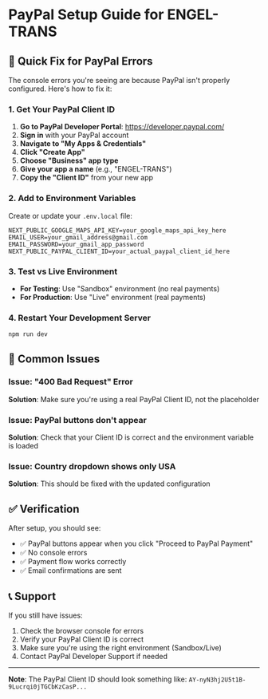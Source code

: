 # PayPal Setup Guide for ENGEL-TRANS

## 🔧 Quick Fix for PayPal Errors

The console errors you're seeing are because PayPal isn't properly configured. Here's how to fix it:

### 1. Get Your PayPal Client ID

1. **Go to PayPal Developer Portal**: https://developer.paypal.com/
2. **Sign in** with your PayPal account
3. **Navigate to "My Apps & Credentials"**
4. **Click "Create App"**
5. **Choose "Business" app type**
6. **Give your app a name** (e.g., "ENGEL-TRANS")
7. **Copy the "Client ID"** from your new app

### 2. Add to Environment Variables

Create or update your `.env.local` file:

```env
NEXT_PUBLIC_GOOGLE_MAPS_API_KEY=your_google_maps_api_key_here
EMAIL_USER=your_gmail_address@gmail.com
EMAIL_PASSWORD=your_gmail_app_password
NEXT_PUBLIC_PAYPAL_CLIENT_ID=your_actual_paypal_client_id_here
```

### 3. Test vs Live Environment

- **For Testing**: Use "Sandbox" environment (no real payments)
- **For Production**: Use "Live" environment (real payments)

### 4. Restart Your Development Server

```bash
npm run dev
```

## 🚨 Common Issues

### Issue: "400 Bad Request" Error
**Solution**: Make sure you're using a real PayPal Client ID, not the placeholder

### Issue: PayPal buttons don't appear
**Solution**: Check that your Client ID is correct and the environment variable is loaded

### Issue: Country dropdown shows only USA
**Solution**: This should be fixed with the updated configuration

## ✅ Verification

After setup, you should see:
- ✅ PayPal buttons appear when you click "Proceed to PayPal Payment"
- ✅ No console errors
- ✅ Payment flow works correctly
- ✅ Email confirmations are sent

## 📞 Support

If you still have issues:
1. Check the browser console for errors
2. Verify your PayPal Client ID is correct
3. Make sure you're using the right environment (Sandbox/Live)
4. Contact PayPal Developer Support if needed

---

**Note**: The PayPal Client ID should look something like: `AY-nyN3hj2U5t1B-9Lucrqi0jTGCbKzCasP...` 